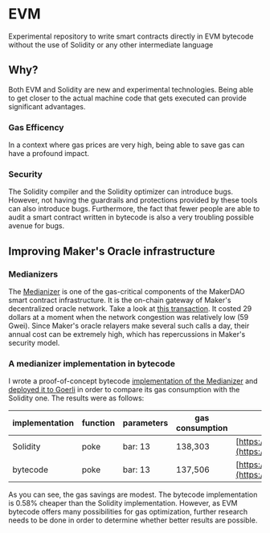 # EVM
Experimental repository to write smart contracts directly in EVM bytecode without the use of Solidity or any other intermediate language

## Why?
Both EVM and Solidity are new and experimental technologies. Being able to get closer to the actual machine code that gets executed can provide significant advantages.

### Gas Efficency
In a context where gas prices are very high, being able to save gas can have a profound impact.

### Security
The Solidity compiler and the Solidity optimizer can introduce bugs. However, not having the guardrails and protections provided by these tools can also introduce bugs. Furthermore, the fact that fewer people are able to audit a smart contract written in bytecode is also a very troubling possible avenue for bugs.

## Improving Maker's Oracle infrastructure

### Medianizers
The [Medianizer](https://github.com/makerdao/median/blob/master/src/median.sol) is one of the gas-critical components of the MakerDAO smart contract infrastructure. It is the on-chain gateway of Maker's decentralized oracle network. Take a look at [this transaction](https://etherscan.io/tx/0xb76e20d0e31864ef7514190d174429336f88281c63a25179a76efa8e26f3e1aa). It costed 29 dollars at a moment when the network congestion was relatively low (59 Gwei). Since Maker's oracle relayers make several such calls a day, their annual cost can be extremely high, which has repercussions in Maker's security model.

### A medianizer implementation in bytecode
I wrote a proof-of-concept bytecode [implementation of the Medianizer](https://github.com/makerdao/evm/blob/main/src/median.evm) and [deployed it to Goerli](https://goerli.etherscan.io/address/0xdd4c4906a5da4a3a4e9d76591e8bbbe79dcedd40) in order to compare its gas consumption with the Solidity one. The results were as follows:

implementation | function | parameters | gas consumption | link
---------------|----------|------------|-----------------|------
Solidity       | poke     | bar: 13    | 138,303         | [https://etherscan.io/tx/0xb76e2...e1aa](https://etherscan.io/tx/0xb76e20d0e31864ef7514190d174429336f88281c63a25179a76efa8e26f3e1aa)
bytecode       | poke     | bar: 13    | 137,506         | [https://goerli.etherscan.io/tx/0x8108...74b9](https://goerli.etherscan.io/tx/0x81080f88711626a3415282581c3e5d4b23d148f12d7733147366ca6bbd4c74b9)

As you can see, the gas savings are modest. The bytecode implementation is 0.58% cheaper than the Solidity implementation. However, as EVM bytecode offers many possibilities for gas optimization, further research needs to be done in order to determine whether better results are possible.
